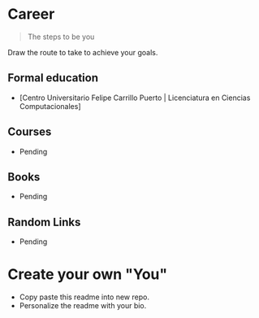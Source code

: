 # Career

> The steps to be you

Draw the route to take to achieve your goals.

## Formal education
  - [Centro Universitario Felipe Carrillo Puerto | Licenciatura en Ciencias Computacionales]

## Courses
  - Pending

## Books
  - Pending

## Random Links
  - Pending

# Create your own "You"
  - Copy paste this readme into new repo.
  - Personalize the readme with your bio.